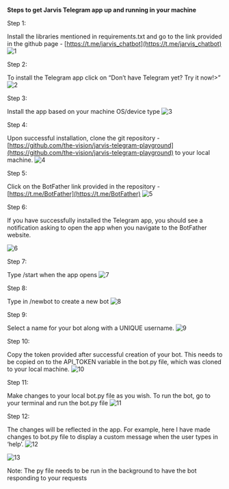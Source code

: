**Steps to get Jarvis Telegram app up and running in your machine**

Step 1:

Install the libraries mentioned in requirements.txt and go to the link provided in the github page - [https://t.me/jarvis_chatbot](https://t.me/jarvis_chatbot) 
![1](https://user-images.githubusercontent.com/34595292/75851033-49ad2c80-5dae-11ea-8597-df8511079e4d.png)

Step 2:

To install the Telegram app click on “Don’t have Telegram yet? Try it now!>”
![2](https://user-images.githubusercontent.com/34595292/75851034-49ad2c80-5dae-11ea-9264-66a218015525.png)

Step 3:

Install the app based on your machine OS/device type
![3](https://user-images.githubusercontent.com/34595292/75851035-4a45c300-5dae-11ea-92a7-e940ca7236fe.png)

Step 4:

Upon successful installation, clone the git repository - [https://github.com/the-vision/jarvis-telegram-playground](https://github.com/the-vision/jarvis-telegram-playground) to your local machine.
![4](https://user-images.githubusercontent.com/34595292/75851036-4ade5980-5dae-11ea-8cf6-637cc2e8baf3.png)

Step 5:

Click on the BotFather link provided in the repository - [https://t.me/BotFather](https://t.me/BotFather)
![5](https://user-images.githubusercontent.com/34595292/75851038-4ade5980-5dae-11ea-9d38-a1ef36bbb64c.png)

Step 6:

If you have successfully installed the Telegram app, you should see a notification asking to open the app when you navigate to the BotFather website.

![6](https://user-images.githubusercontent.com/34595292/75851039-4ade5980-5dae-11ea-9956-85ca102b68d8.png)

Step 7:

Type /start when the app opens
![7](https://user-images.githubusercontent.com/34595292/75851040-4b76f000-5dae-11ea-99a4-5cf3a5a26abc.png)

Step 8:

Type in /newbot to create a new bot 
![8](https://user-images.githubusercontent.com/34595292/75851043-4b76f000-5dae-11ea-8123-dbfe09233233.png)

Step 9:

Select a name for your bot along with a UNIQUE username.
![9](https://user-images.githubusercontent.com/34595292/75851044-4b76f000-5dae-11ea-8fc4-edfd201e3d72.png)

Step 10:

Copy the token provided after successful creation of your bot. This needs to be copied on to the API_TOKEN variable in the bot.py file, which was cloned to your local machine.
![10](https://user-images.githubusercontent.com/34595292/75851045-4c0f8680-5dae-11ea-93e8-25b4e85354eb.png)

Step 11:

Make changes to your local bot.py file as you wish. To run the bot, go to your terminal and run the bot.py file 
![11](https://user-images.githubusercontent.com/34595292/75851047-4c0f8680-5dae-11ea-8605-a38a8a701f8e.png)

Step 12:

The changes will be reflected in the app. For example, here I have made changes to bot.py file to display a custom message when the user types in ‘help’. 
![12](https://user-images.githubusercontent.com/34595292/75851049-4ca81d00-5dae-11ea-922d-e4edff03d32a.png)

![13](https://user-images.githubusercontent.com/34595292/75851029-49149600-5dae-11ea-8573-4f3a20486b07.png)

Note: The py file needs to be run in the background to have the bot responding to your requests


<!-- Docs to Markdown version 1.0β18 -->

